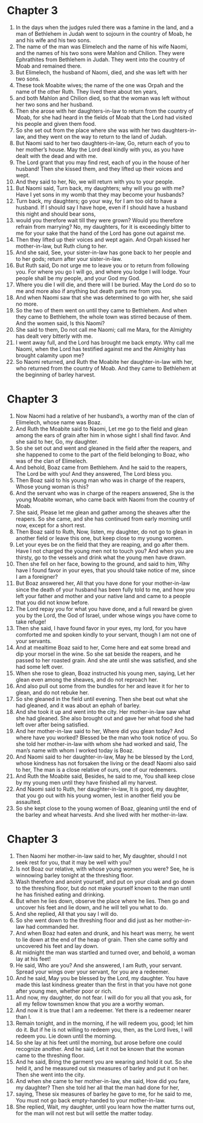 # Chapter 3

1. In the days when the judges ruled there was a famine in the land, and a man of Bethlehem in Judah went to sojourn in the country of Moab, he and his wife and his two sons.
2. The name of the man was Elimelech and the name of his wife Naomi, and the names of his two sons were Mahlon and Chilion. They were Ephrathites from Bethlehem in Judah. They went into the country of Moab and remained there.
3. But Elimelech, the husband of Naomi, died, and she was left with her two sons.
4. These took Moabite wives; the name of the one was Orpah and the name of the other Ruth. They lived there about ten years,
5. and both Mahlon and Chilion died, so that the woman was left without her two sons and her husband.
6. Then she arose with her daughters-in-law to return from the country of Moab, for she had heard in the fields of Moab that the Lord had visited his people and given them food.
7. So she set out from the place where she was with her two daughters-in-law, and they went on the way to return to the land of Judah.
8. But Naomi said to her two daughters-in-law, Go, return each of you to her mother’s house. May the Lord deal kindly with you, as you have dealt with the dead and with me.
9. The Lord grant that you may find rest, each of you in the house of her husband! Then she kissed them, and they lifted up their voices and wept.
10. And they said to her, No, we will return with you to your people.
11. But Naomi said, Turn back, my daughters; why will you go with me? Have I yet sons in my womb that they may become your husbands?
12. Turn back, my daughters; go your way, for I am too old to have a husband. If I should say I have hope, even if I should have a husband this night and should bear sons,
13. would you therefore wait till they were grown? Would you therefore refrain from marrying? No, my daughters, for it is exceedingly bitter to me for your sake that the hand of the Lord has gone out against me.
14. Then they lifted up their voices and wept again. And Orpah kissed her mother-in-law, but Ruth clung to her.
15. And she said, See, your sister-in-law has gone back to her people and to her gods; return after your sister-in-law.
16. But Ruth said, Do not urge me to leave you or to return from following you. For where you go I will go, and where you lodge I will lodge. Your people shall be my people, and your God my God.
17. Where you die I will die, and there will I be buried. May the Lord do so to me and more also if anything but death parts me from you.
18. And when Naomi saw that she was determined to go with her, she said no more.
19. So the two of them went on until they came to Bethlehem. And when they came to Bethlehem, the whole town was stirred because of them. And the women said, Is this Naomi?
20. She said to them, Do not call me Naomi; call me Mara, for the Almighty has dealt very bitterly with me.
21. I went away full, and the Lord has brought me back empty. Why call me Naomi, when the Lord has testified against me and the Almighty has brought calamity upon me?
22. So Naomi returned, and Ruth the Moabite her daughter-in-law with her, who returned from the country of Moab. And they came to Bethlehem at the beginning of barley harvest.

# Chapter 3

1. Now Naomi had a relative of her husband’s, a worthy man of the clan of Elimelech, whose name was Boaz.
2. And Ruth the Moabite said to Naomi, Let me go to the field and glean among the ears of grain after him in whose sight I shall find favor. And she said to her, Go, my daughter.
3. So she set out and went and gleaned in the field after the reapers, and she happened to come to the part of the field belonging to Boaz, who was of the clan of Elimelech.
4. And behold, Boaz came from Bethlehem. And he said to the reapers, The Lord be with you! And they answered, The Lord bless you.
5. Then Boaz said to his young man who was in charge of the reapers, Whose young woman is this?
6. And the servant who was in charge of the reapers answered, She is the young Moabite woman, who came back with Naomi from the country of Moab.
7. She said, Please let me glean and gather among the sheaves after the reapers. So she came, and she has continued from early morning until now, except for a short rest.
8. Then Boaz said to Ruth, Now, listen, my daughter, do not go to glean in another field or leave this one, but keep close to my young women.
9. Let your eyes be on the field that they are reaping, and go after them. Have I not charged the young men not to touch you? And when you are thirsty, go to the vessels and drink what the young men have drawn.
10. Then she fell on her face, bowing to the ground, and said to him, Why have I found favor in your eyes, that you should take notice of me, since I am a foreigner?
11. But Boaz answered her, All that you have done for your mother-in-law since the death of your husband has been fully told to me, and how you left your father and mother and your native land and came to a people that you did not know before.
12. The Lord repay you for what you have done, and a full reward be given you by the Lord, the God of Israel, under whose wings you have come to take refuge!
13. Then she said, I have found favor in your eyes, my lord, for you have comforted me and spoken kindly to your servant, though I am not one of your servants.
14. And at mealtime Boaz said to her, Come here and eat some bread and dip your morsel in the wine. So she sat beside the reapers, and he passed to her roasted grain. And she ate until she was satisfied, and she had some left over.
15. When she rose to glean, Boaz instructed his young men, saying, Let her glean even among the sheaves, and do not reproach her.
16. And also pull out some from the bundles for her and leave it for her to glean, and do not rebuke her.
17. So she gleaned in the field until evening. Then she beat out what she had gleaned, and it was about an ephah of barley.
18. And she took it up and went into the city. Her mother-in-law saw what she had gleaned. She also brought out and gave her what food she had left over after being satisfied.
19. And her mother-in-law said to her, Where did you glean today? And where have you worked? Blessed be the man who took notice of you. So she told her mother-in-law with whom she had worked and said, The man’s name with whom I worked today is Boaz.
20. And Naomi said to her daughter-in-law, May he be blessed by the Lord, whose kindness has not forsaken the living or the dead! Naomi also said to her, The man is a close relative of ours, one of our redeemers.
21. And Ruth the Moabite said, Besides, he said to me, You shall keep close by my young men until they have finished all my harvest.
22. And Naomi said to Ruth, her daughter-in-law, It is good, my daughter, that you go out with his young women, lest in another field you be assaulted.
23. So she kept close to the young women of Boaz, gleaning until the end of the barley and wheat harvests. And she lived with her mother-in-law.

# Chapter 3

1. Then Naomi her mother-in-law said to her, My daughter, should I not seek rest for you, that it may be well with you?
2. Is not Boaz our relative, with whose young women you were? See, he is winnowing barley tonight at the threshing floor.
3. Wash therefore and anoint yourself, and put on your cloak and go down to the threshing floor, but do not make yourself known to the man until he has finished eating and drinking.
4. But when he lies down, observe the place where he lies. Then go and uncover his feet and lie down, and he will tell you what to do.
5. And she replied, All that you say I will do.
6. So she went down to the threshing floor and did just as her mother-in-law had commanded her.
7. And when Boaz had eaten and drunk, and his heart was merry, he went to lie down at the end of the heap of grain. Then she came softly and uncovered his feet and lay down.
8. At midnight the man was startled and turned over, and behold, a woman lay at his feet!
9. He said, Who are you? And she answered, I am Ruth, your servant. Spread your wings over your servant, for you are a redeemer.
10. And he said, May you be blessed by the Lord, my daughter. You have made this last kindness greater than the first in that you have not gone after young men, whether poor or rich.
11. And now, my daughter, do not fear. I will do for you all that you ask, for all my fellow townsmen know that you are a worthy woman.
12. And now it is true that I am a redeemer. Yet there is a redeemer nearer than I.
13. Remain tonight, and in the morning, if he will redeem you, good; let him do it. But if he is not willing to redeem you, then, as the Lord lives, I will redeem you. Lie down until the morning.
14. So she lay at his feet until the morning, but arose before one could recognize another. And he said, Let it not be known that the woman came to the threshing floor.
15. And he said, Bring the garment you are wearing and hold it out. So she held it, and he measured out six measures of barley and put it on her. Then she went into the city.
16. And when she came to her mother-in-law, she said, How did you fare, my daughter? Then she told her all that the man had done for her,
17. saying, These six measures of barley he gave to me, for he said to me, You must not go back empty-handed to your mother-in-law.
18. She replied, Wait, my daughter, until you learn how the matter turns out, for the man will not rest but will settle the matter today.

